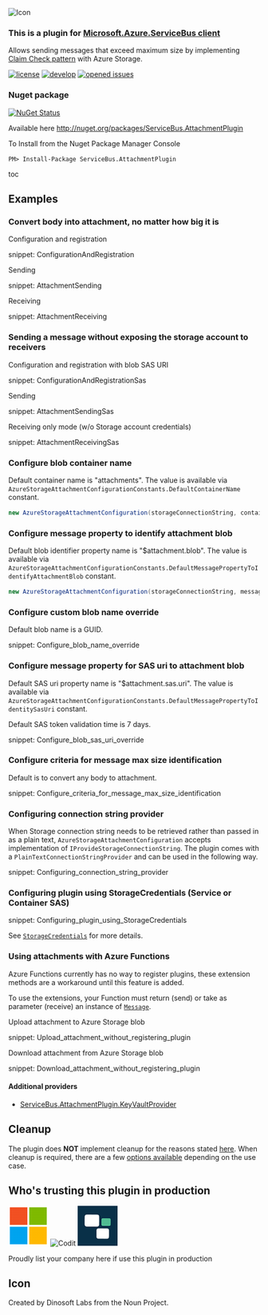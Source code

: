 ![Icon](https://github.com/SeanFeldman/ServiceBus.AttachmentPlugin/blob/master/images/project-icon.png)

### This is a plugin for [Microsoft.Azure.ServiceBus client](https://github.com/Azure/azure-service-bus-dotnet/)

Allows sending messages that exceed maximum size by implementing [Claim Check pattern](http://www.enterpriseintegrationpatterns.com/patterns/messaging/StoreInLibrary.html) with Azure Storage.

[![license](https://img.shields.io/github/license/mashape/apistatus.svg)](https://github.com/SeanFeldman/ServiceBus.AttachmentPlugin/blob/master/LICENSE)
[![develop](https://img.shields.io/appveyor/ci/seanfeldman/ServiceBus-AttachmentPlugin/develop.svg?style=flat-square&branch=develop)](https://ci.appveyor.com/project/seanfeldman/ServiceBus-AttachmentPlugin)
[![opened issues](https://img.shields.io/github/issues-raw/badges/shields/website.svg)](https://github.com/SeanFeldman/ServiceBus.AttachmentPlugin/issues)

### Nuget package

[![NuGet Status](https://buildstats.info/nuget/ServiceBus.AttachmentPlugin?includePreReleases=true)](https://www.nuget.org/packages/ServiceBus.AttachmentPlugin/)

Available here http://nuget.org/packages/ServiceBus.AttachmentPlugin

To Install from the Nuget Package Manager Console 

    PM> Install-Package ServiceBus.AttachmentPlugin

toc

## Examples

### Convert body into attachment, no matter how big it is

Configuration and registration

snippet: ConfigurationAndRegistration

Sending

snippet: AttachmentSending

Receiving

snippet: AttachmentReceiving

### Sending a message without exposing the storage account to receivers

Configuration and registration with blob SAS URI

snippet: ConfigurationAndRegistrationSas

Sending

snippet: AttachmentSendingSas

Receiving only mode (w/o Storage account credentials)

snippet: AttachmentReceivingSas

### Configure blob container name

Default container name is "attachments". The value is available via `AzureStorageAttachmentConfigurationConstants.DefaultContainerName` constant.

```c#
new AzureStorageAttachmentConfiguration(storageConnectionString, containerName:"blobs");
```

### Configure message property to identify attachment blob

Default blob identifier property name is "$attachment.blob". The value is available via `AzureStorageAttachmentConfigurationConstants.DefaultMessagePropertyToIdentifyAttachmentBlob` constant.

```c#
new AzureStorageAttachmentConfiguration(storageConnectionString, messagePropertyToIdentifyAttachmentBlob: "myblob");
```

### Configure custom blob name override

Default blob name is a GUID.

snippet: Configure_blob_name_override


### Configure message property for SAS uri to attachment blob

Default SAS uri property name is "$attachment.sas.uri". The value is available via `AzureStorageAttachmentConfigurationConstants.DefaultMessagePropertyToIdentitySasUri` constant.

Default SAS token validation time is 7 days.

snippet: Configure_blob_sas_uri_override

### Configure criteria for message max size identification

Default is to convert any body to attachment.

snippet: Configure_criteria_for_message_max_size_identification

### Configuring connection string provider

When Storage connection string needs to be retrieved rather than passed in as a plain text, `AzureStorageAttachmentConfiguration` accepts implementation of `IProvideStorageConnectionString`.
The plugin comes with a `PlainTextConnectionStringProvider` and can be used in the following way.

snippet: Configuring_connection_string_provider

### Configuring plugin using StorageCredentials (Service or Container SAS)

snippet: Configuring_plugin_using_StorageCredentials

See [`StorageCredentials`](https://docs.microsoft.com/en-us/dotnet/api/microsoft.azure.storage.auth.storagecredentials) for more details.

### Using attachments with Azure Functions

Azure Functions currently has no way to register plugins, these extension methods are a workaround until this feature is added. 

To use the extensions, your Function must return (send) or take as parameter (receive) an instance of [`Message`](https://docs.microsoft.com/en-us/dotnet/api/microsoft.azure.servicebus.message).

Upload attachment to Azure Storage blob

snippet: Upload_attachment_without_registering_plugin

Download attachment from Azure Storage blob

snippet: Download_attachment_without_registering_plugin

#### Additional providers

* [ServiceBus.AttachmentPlugin.KeyVaultProvider](https://www.nuget.org/packages?q=ServiceBus.AttachmentPlugin.KeyVaultProvider)

## Cleanup

The plugin does **NOT** implement cleanup for the reasons stated [here](https://github.com/SeanFeldman/ServiceBus.AttachmentPlugin/issues/86#issuecomment-458541694). When cleanup is required, there are a few [options available](https://github.com/SeanFeldman/ServiceBus.AttachmentPlugin/issues/86#issue-404101630) depending on the use case.

## Who's trusting this plugin in production

![Microsoft](https://github.com/SeanFeldman/ServiceBus.AttachmentPlugin/blob/develop/images/using/microsoft.png)
![Codit](https://github.com/SeanFeldman/ServiceBus.AttachmentPlugin/blob/develop/images/using/Codit.png)
![Hemonto](https://github.com/SeanFeldman/ServiceBus.AttachmentPlugin/blob/develop/images/using/Hemonto.png)

Proudly list your company here if use this plugin in production

## Icon

Created by Dinosoft Labs from the Noun Project.
